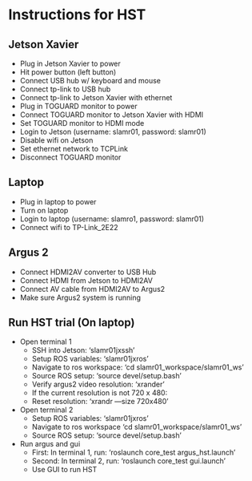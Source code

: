 # Instructions for HST

## Jetson Xavier
* Plug in Jetson Xavier to power
* Hit power button (left button)
* Connect USB hub w/ keyboard and mouse
* Connect tp-link to USB hub
* Connect tp-link to Jetson Xavier with ethernet
* Plug in TOGUARD monitor to power
* Connect TOGUARD monitor to Jetson Xavier with HDMI
* Set TOGUARD monitor to HDMI mode
* Login to Jetson (username: slamr01, password: slamr01)
* Disable wifi on Jetson
* Set ethernet network to TCPLink
* Disconnect TOGUARD monitor

## Laptop
* Plug in laptop to power
* Turn on laptop
* Login to laptop (username: slamro1, password: slamr01)
* Connect wifi to TP-Link_2E22

## Argus 2
* Connect HDMI2AV converter to USB Hub
* Connect HDMI from Jetson to HDMI2AV
* Connect AV cable from HDMI2AV to Argus2
* Make sure Argus2 system is running

## Run HST trial (On laptop)
* Open terminal 1
    * SSH into Jetson: ‘slamr01jxssh’
    * Setup ROS variables: ‘slamr01jxros’
    * Navigate to ros workspace: ‘cd slamr01_workspace/slamr01_ws’
    * Source ROS setup: ‘source devel/setup.bash’
    * Verify argus2 video resolution: ‘xrander’
    * If the current resolution is not 720 x 480:
    * Reset resolution: ‘xrandr —size 720x480’
* Open terminal 2
    * Setup ROS variables: ‘slamr01jxros’
    * Navigate to ros workspace ‘cd slamr01_workspace/slamr01_ws’
    * Source ROS setup: ‘source devel/setup.bash’
* Run argus and gui
    * First: In terminal 1, run: ‘roslaunch core_test argus_hst.launch’
    * Second: In terminal 2, run: ‘roslaunch core_test gui.launch’
    * Use GUI to run HST